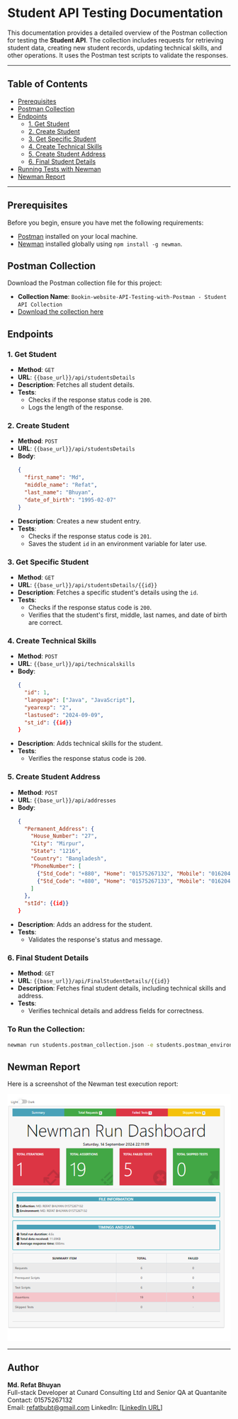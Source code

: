 # Student API Testing Documentation

This documentation provides a detailed overview of the Postman collection for testing the **Student API**. The collection includes requests for retrieving student data, creating new student records, updating technical skills, and other operations. It uses the Postman test scripts to validate the responses.

---

## Table of Contents
- [Prerequisites](#prerequisites)
- [Postman Collection](#postman-collection)
- [Endpoints](#endpoints)
  - [1. Get Student](#1-get-student)
  - [2. Create Student](#2-create-student)
  - [3. Get Specific Student](#3-get-specific-student)
  - [4. Create Technical Skills](#4-create-technical-skills)
  - [5. Create Student Address](#5-create-student-address)
  - [6. Final Student Details](#6-final-student-details)
- [Running Tests with Newman](#running-tests-with-newman)
- [Newman Report](#newman-report)

---

## Prerequisites

Before you begin, ensure you have met the following requirements:

- [Postman](https://www.postman.com/downloads/) installed on your local machine.
- [Newman](https://www.npmjs.com/package/newman) installed globally using `npm install -g newman`.

## Postman Collection

Download the Postman collection file for this project:

- **Collection Name**: `Bookin-website-API-Testing-with-Postman - Student API Collection`
- [Download the collection here](https://github.com/REFATBHUYAN/Student-API-Testing-with-Postman)

## Endpoints

### 1. Get Student

- **Method**: `GET`
- **URL**: `{{base_url}}/api/studentsDetails`
- **Description**: Fetches all student details.
- **Tests**:
  - Checks if the response status code is `200`.
  - Logs the length of the response.

### 2. Create Student

- **Method**: `POST`
- **URL**: `{{base_url}}/api/studentsDetails`
- **Body**: 
  ```json
  {
    "first_name": "Md",
    "middle_name": "Refat",
    "last_name": "Bhuyan",
    "date_of_birth": "1995-02-07"
  }
  ```
- **Description**: Creates a new student entry.
- **Tests**:
  - Checks if the response status code is `201`.
  - Saves the student `id` in an environment variable for later use.

### 3. Get Specific Student

- **Method**: `GET`
- **URL**: `{{base_url}}/api/studentsDetails/{{id}}`
- **Description**: Fetches a specific student's details using the `id`.
- **Tests**:
  - Checks if the response status code is `200`.
  - Verifies that the student's first, middle, last names, and date of birth are correct.

### 4. Create Technical Skills

- **Method**: `POST`
- **URL**: `{{base_url}}/api/technicalskills`
- **Body**: 
  ```json
  {
    "id": 1,
    "language": ["Java", "JavaScript"],
    "yearexp": "2",
    "lastused": "2024-09-09",
    "st_id": {{id}}
  }
  ```
- **Description**: Adds technical skills for the student.
- **Tests**:
  - Verifies the response status code is `200`.

### 5. Create Student Address

- **Method**: `POST`
- **URL**: `{{base_url}}/api/addresses`
- **Body**: 
  ```json
  {
    "Permanent_Address": {
      "House_Number": "27",
      "City": "Mirpur",
      "State": "1216",
      "Country": "Bangladesh",
      "PhoneNumber": [
        {"Std_Code": "+880", "Home": "01575267132", "Mobile": "01620453303"},
        {"Std_Code": "+880", "Home": "01575267133", "Mobile": "01620453304"}
      ]
    },
    "stId": {{id}}
  }
  ```
- **Description**: Adds an address for the student.
- **Tests**:
  - Validates the response's status and message.

### 6. Final Student Details

- **Method**: `GET`
- **URL**: `{{base_url}}/api/FinalStudentDetails/{{id}}`
- **Description**: Fetches final student details, including technical skills and address.
- **Tests**:
  - Verifies technical details and address fields for correctness.



### To Run the Collection:
```bash
newman run students.postman_collection.json -e students.postman_environment.json
```

## Newman Report

Here is a screenshot of the Newman test execution report:

![Newman Report](https://github.com/REFATBHUYAN/Student-API-Testing-with-Postman/blob/main/photos/newman_report_screenshots.png)

---

## Author

**Md. Refat Bhuyan**  
Full-stack Developer at Cunard Consulting Ltd and Senior QA at Quantanite
Contact: 01575267132  
Email: refatbubt@gmail.com
LinkedIn: [[LinkedIn URL](https://www.linkedin.com/in/refat-bhuyan/)]
